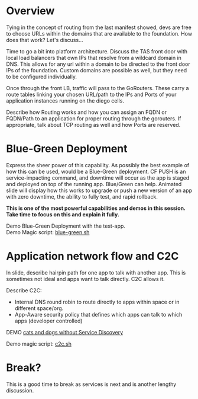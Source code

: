 # Overview
Tying in the concept of routing from the last manifest showed, devs are free to choose URLs within the domains that are available to the foundation.  How does that work?  Let's discuss...

Time to go a bit into platform architecture.  Discuss the TAS front door with local load balancers that own IPs that resolve from a wildcard domain in DNS. This allows for any url within a domain to be directed to the front door IPs of the foundation.  Custom domains are possible as well, but they need to be configured individually.

Once through the front LB, traffic will pass to the GoRouters.  These carry a route tables linking your chosen URL/path to the IPs and Ports of your application instances running on the diego cells.

Describe how Routing works and how you can assign an FQDN or FQDN/Path to an application for proper routing through the gorouters.  If appropriate, talk about TCP routing as well and how Ports are reserved.

# Blue-Green Deployment
Express the sheer power of this capability.  As possibly the best example of how this can be used, would be a Blue-Green deployment.  CF PUSH is an service-impacting command, and downtime will occur as the app is staged and deployed on top of the running app.  Blue/Green can help.  Animated slide will display how this works to upgrade or push a new version of an app with zero downtime, the ability to fully test, and rapid rollback.

**This is one of the most powerful capabilities and demos in this session.  Take time to focus on this and explain it fully.**

Demo Blue-Green Deployment with the test-app.  
Demo Magic script: [blue-green.sh](./blue-green.sh)

# Application network flow and C2C
In slide, describe hairpin path for one app to talk with another app.  This is sometimes not ideal and apps want to talk directly.  C2C allows it.

Describe C2C:
* Internal DNS round robin to route directly to apps within space or in different space/org.
* App-Aware security policy that defines which apps can talk to which apps (developer controlled)

DEMO [cats and dogs without Service Discovery](https://github.com/cloudfoundry-attic/cf-networking-examples/blob/master/docs/c2c-no-service-discovery.md)

Demo magic script: [c2c.sh](./c2c.sh)

# Break?
This is a good time to break as services is next and is another lengthy discussion.